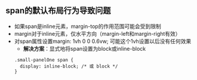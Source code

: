 ## span的默认布局行为导致问题
- 如果span是inline元素，margin-top的作用范围可能会受到限制
- margin对于inline元素，仅水平方向（margin-left和margin-right有效）
- 对span属性设置margin: 1vh 0 0 0.6vw; 可能这个1vh设置以后没有任何效果
  - **解决方案**：显式地将span设置为block或inline-block
  ```
  .small-panelOne span {
    display: inline-block; /* 或 block */
  }
  ```
